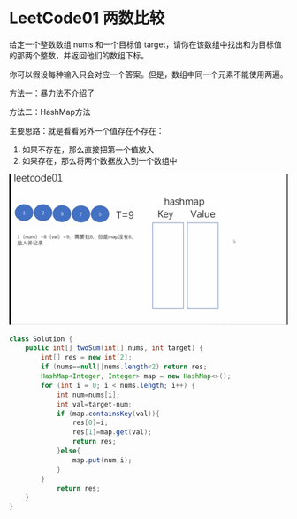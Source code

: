 # LeetCode01 两数比较

给定一个整数数组 nums 和一个目标值 target，请你在该数组中找出和为目标值的那两个整数，并返回他们的数组下标。

你可以假设每种输入只会对应一个答案。但是，数组中同一个元素不能使用两遍。

方法一：暴力法不介绍了

方法二：HashMap方法

主要思路：就是看看另外一个值存在不存在：

1. 如果不存在，那么直接把第一个值放入
2. 如果存在，那么将两个数据放入到一个数组中

![avatar](/4.algorithm/3.leetcode/gif/leetcode01.gif)

```java
class Solution {
    public int[] twoSum(int[] nums, int target) {
        int[] res = new int[2];
        if (nums==null||nums.length<2) return res;
        HashMap<Integer, Integer> map = new HashMap<>();
        for (int i = 0; i < nums.length; i++) {
            int num=nums[i];
            int val=target-num;
            if (map.containsKey(val)){
                res[0]=i;
                res[1]=map.get(val);
                return res;
            }else{
                map.put(num,i);
            }
        }
            return res;
    }
}
```